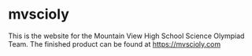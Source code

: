 # mvscioly

This is the website for the Mountain View High School Science Olympiad Team. The finished product can be found at https://mvscioly.com
